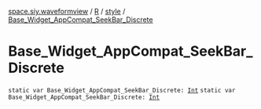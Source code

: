 [space.siy.waveformview](../../index.md) / [R](../index.md) / [style](index.md) / [Base_Widget_AppCompat_SeekBar_Discrete](./-base_-widget_-app-compat_-seek-bar_-discrete.md)

# Base_Widget_AppCompat_SeekBar_Discrete

`static var Base_Widget_AppCompat_SeekBar_Discrete: `[`Int`](https://kotlinlang.org/api/latest/jvm/stdlib/kotlin/-int/index.html)
`static var Base_Widget_AppCompat_SeekBar_Discrete: `[`Int`](https://kotlinlang.org/api/latest/jvm/stdlib/kotlin/-int/index.html)
